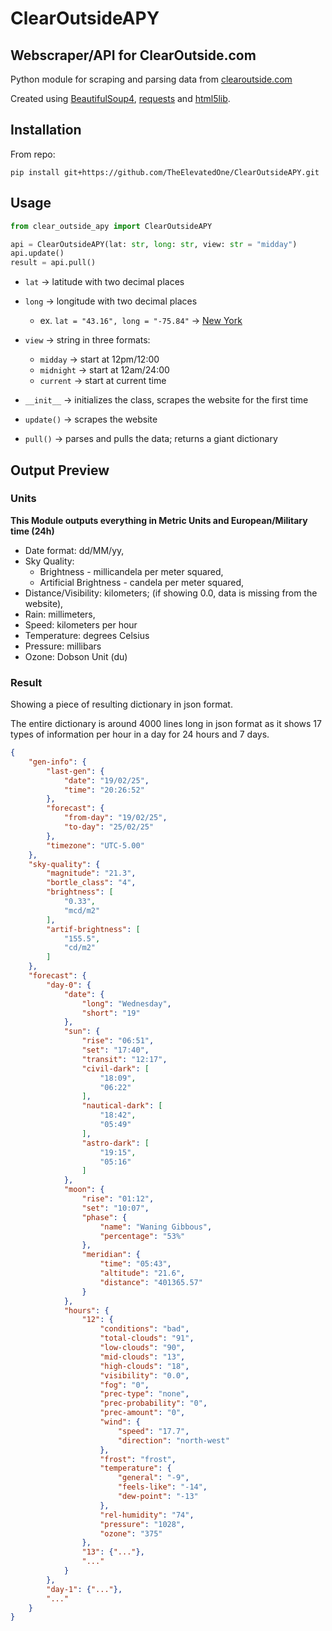 # ClearOutsideAPY

## Webscraper/API for ClearOutside.com

Python module for scraping and parsing data from [clearoutside.com](https://clearoutside.com)

Created using [BeautifulSoup4](https://pypi.org/project/beautifulsoup4/), [requests](https://pypi.org/project/requests/) and [html5lib](https://pypi.org/project/html5lib/).

## Installation

From repo:

```
pip install git+https://github.com/TheElevatedOne/ClearOutsideAPY.git
```

## Usage

```python
from clear_outside_apy import ClearOutsideAPY

api = ClearOutsideAPY(lat: str, long: str, view: str = "midday")
api.update()
result = api.pull()
```

- `lat` -> latitude with two decimal places
- `long` -> longitude with two decimal places
  - ex. `lat = "43.16", long = "-75.84"` -> [New York](https://clearoutside.com/forecast/43.16/-75.84)  
- `view` -> string in three formats:
  - `midday` -> start at 12pm/12:00
  - `midnight` -> start at 12am/24:00
  - `current` -> start at current time

- `__init__` -> initializes the class, scrapes the website for the first time <br>
- `update()` -> scrapes the website <br>
- `pull()` -> parses and pulls the data; returns a giant dictionary

## Output Preview

### Units

**This Module outputs everything in Metric Units and European/Military time (24h)**

- Date format: dd/MM/yy,
- Sky Quality:
  - Brightness - millicandela per meter squared,
  - Artificial Brightness - candela per meter squared,
- Distance/Visibility: kilometers; (if showing 0.0, data is missing from the website),
- Rain: millimeters,
- Speed: kilometers per hour
- Temperature: degrees Celsius
- Pressure: millibars
- Ozone: Dobson Unit (du)

### Result

Showing a piece of resulting dictionary in json format.

The entire dictionary is around 4000 lines long in json format as it shows 17 types of information per hour in a day for 24 hours and 7 days.

```json
{
    "gen-info": {
        "last-gen": {
            "date": "19/02/25",
            "time": "20:26:52"
        },
        "forecast": {
            "from-day": "19/02/25",
            "to-day": "25/02/25"
        },
        "timezone": "UTC-5.00"
    },
    "sky-quality": {
        "magnitude": "21.3",
        "bortle_class": "4",
        "brightness": [
            "0.33",
            "mcd/m2"
        ],
        "artif-brightness": [
            "155.5",
            "cd/m2"
        ]
    },
    "forecast": {
        "day-0": {
            "date": {
                "long": "Wednesday",
                "short": "19"
            },
            "sun": {
                "rise": "06:51",
                "set": "17:40",
                "transit": "12:17",
                "civil-dark": [
                    "18:09",
                    "06:22"
                ],
                "nautical-dark": [
                    "18:42",
                    "05:49"
                ],
                "astro-dark": [
                    "19:15",
                    "05:16"
                ]
            },
            "moon": {
                "rise": "01:12",
                "set": "10:07",
                "phase": {
                    "name": "Waning Gibbous",
                    "percentage": "53%"
                },
                "meridian": {
                    "time": "05:43",
                    "altitude": "21.6",
                    "distance": "401365.57"
                }
            },
            "hours": {
                "12": {
                    "conditions": "bad",
                    "total-clouds": "91",
                    "low-clouds": "90",
                    "mid-clouds": "13",
                    "high-clouds": "18",
                    "visibility": "0.0",
                    "fog": "0",
                    "prec-type": "none",
                    "prec-probability": "0",
                    "prec-amount": "0",
                    "wind": {
                        "speed": "17.7",
                        "direction": "north-west"
                    },
                    "frost": "frost",
                    "temperature": {
                        "general": "-9",
                        "feels-like": "-14",
                        "dew-point": "-13"
                    },
                    "rel-humidity": "74",
                    "pressure": "1028",
                    "ozone": "375"
                },
                "13": {"..."},
                "..."
            }
        },
        "day-1": {"..."},
        "..."
    }
}
```
